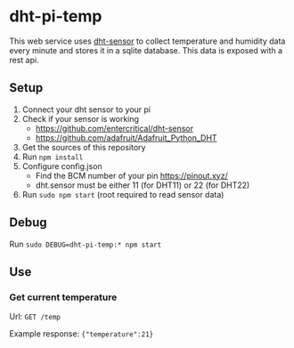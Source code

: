 # dht-pi-temp

This web service uses [dht-sensor](https://github.com/entercritical/dht-sensor) to collect temperature and humidity data every minute and stores it in a sqlite database.
This data is exposed with a rest api.

## Setup

1. Connect your dht sensor to your pi
2. Check if your sensor is working
    * https://github.com/entercritical/dht-sensor
    * https://github.com/adafruit/Adafruit_Python_DHT
3. Get the sources of this repository
4. Run ```npm install```
5. Configure config.json
    * Find the BCM number of your pin https://pinout.xyz/
    * dht.sensor must be either 11 (for DHT11) or 22 (for DHT22)
6. Run ```sudo npm start``` (root required to read sensor data)

## Debug

Run ```sudo DEBUG=dht-pi-temp:* npm start```

## Use

### Get current temperature

Url: ```GET /temp```

Example response: ```{"temperature":21}```